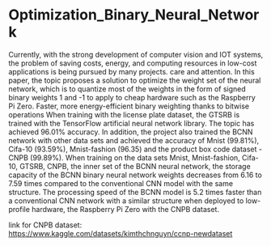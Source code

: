 # Optimization_Binary_Neural_Network
Currently, with the strong development of computer vision and IOT systems,
the problem of saving costs, energy, and computing resources in low-cost applications
is being pursued by many projects. care and attention. In this paper, the topic proposes
a solution to optimize the weight set of the neural network, which is to quantize most
of the weights in the form of signed binary weights 1 and -1 to apply to cheap
hardware such as the Raspberry Pi Zero. Faster, more energy-efficient binary
weighting thanks to bitwise operations When training with the license plate dataset,
the GTSRB is trained with the TensorFlow artificial neural network library. The topic
has achieved 96.01% accuracy. In addition, the project also trained the BCNN
network with other data sets and achieved the accuracy of Mnist (99.81%), Cifa-10
(93.59%), Mnist-fashion (96.35) and the product box code dataset - CNPB (99.89%).
When training on the data sets Mnist, Mnist-fashion, Cifa-10, GTSRB, CNPB, the
inner set of the BCNN neural network, the storage capacity of the BCNN binary
neural network weights decreases from 6.16 to 7.59 times compared to the
conventional CNN model with the same structure. The processing speed of the BCNN
model is 5.2 times faster than a conventional CNN network with a similar structure
when deployed to low-profile hardware, the Raspberry Pi Zero with the CNPB
dataset.

link for CNPB dataset: https://www.kaggle.com/datasets/kimthchnguyn/ccnp-newdataset
